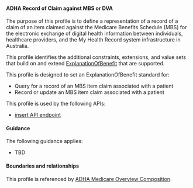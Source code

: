#### ADHA Record of Claim against MBS or DVA
The purpose of this profile is to define a representation of a record of a claim of an item claimed against the Medicare Benefits Schedule (MBS) for the electronic exchange of digital health information between individuals, healthcare providers, and the My Health Record system infrastructure in Australia.

This profile identifies the additional constraints, extensions, and value sets that build on and extend [ExplanationOfBenefit](http://hl7.org/fhir/R4/explanationofbenefit.html) that are supported. 

This profile is designed to set an ExplanationOfBenefit standard for:
* Query for a record of an MBS item claim associated with a patient
* Record or update an MBS item claim associated with a patient

This profile is used by the following APIs:
* [insert API endpoint](StructureDefinition-TBD-1.html)


#### Guidance
The following guidance applies:
* TBD


#### Boundaries and relationships
This profile is referenced by 
[ADHA Medicare Overview Composition](StructureDefinition-dh-composition-mov-1.html).

